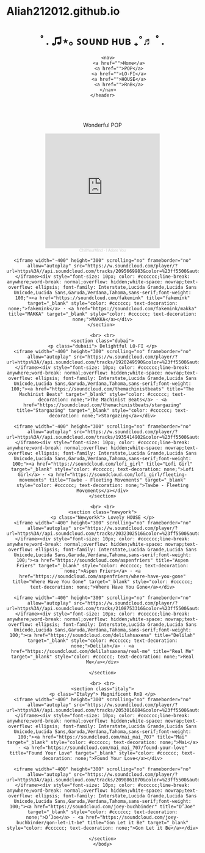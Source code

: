 # Aliah212012.github.io


<html> 
    <body>
    <header> 
        <h1> ﾟ. ♫⋆｡ ꜱᴏᴜɴᴅ ʜᴜʙ ₊˚♬ ﾟ. </h1>

        <nav>
                <a href="">Home</a>
                <a href="">POP</a>
                <a href="">LO-FI</a>
                <a href="">HOUSE</a>
                <a href="">RnB</a>
        </nav>
    </header>
<main> 
    <br> <br>
    <section class="paris">
    <p class="pariss"> Wonderful POP </p>
    <iframe width="-400" height="300" scrolling="no" frameborder="no" allow="autoplay" src="https://w.soundcloud.com/player/?url=https%3A//api.soundcloud.com/tracks/2088641937&color=%23ff5500&auto_play=false&hide_related=false&show_comments=true&show_user=true&show_reposts=false&show_teaser=true&visual=true"></iframe><div style="font-size: 10px; color: #cccccc;line-break: anywhere;word-break: normal;overflow: hidden;white-space: nowrap;text-overflow: ellipsis; font-family: Interstate,Lucida Grande,Lucida Sans Unicode,Lucida Sans,Garuda,Verdana,Tahoma,sans-serif;font-weight: 100;"><a href="https://soundcloud.com/chillyourmind" title="ChillYourMind" target="_blank" style="color: #cccccc; text-decoration: none;">ChillYourMind</a> · <a href="https://soundcloud.com/chillyourmind/i-adore-you" title="I Adore You" target="_blank" style="color: #cccccc; text-decoration: none;">I Adore You</a></div>

    <iframe width="-400" height="300" scrolling="no" frameborder="no" allow="autoplay" src="https://w.soundcloud.com/player/?url=https%3A//api.soundcloud.com/tracks/2095669983&color=%23ff5500&auto_play=false&hide_related=false&show_comments=true&show_user=true&show_reposts=false&show_teaser=true&visual=true"></iframe><div style="font-size: 10px; color: #cccccc;line-break: anywhere;word-break: normal;overflow: hidden;white-space: nowrap;text-overflow: ellipsis; font-family: Interstate,Lucida Grande,Lucida Sans Unicode,Lucida Sans,Garuda,Verdana,Tahoma,sans-serif;font-weight: 100;"><a href="https://soundcloud.com/fakemink" title="fakemink" target="_blank" style="color: #cccccc; text-decoration: none;">fakemink</a> · <a href="https://soundcloud.com/fakemink/makka" title="MAKKA" target="_blank" style="color: #cccccc; text-decoration: none;">MAKKA</a></div>
    </section> 

    <br> <br>
    <section class="dubai">
    <p class="dubaii"> Delightful LO-FI </p>
    <iframe width="-400" height="300" scrolling="no" frameborder="no" allow="autoplay" src="https://w.soundcloud.com/player/?url=https%3A//api.soundcloud.com/tracks/1920249590&color=%23ff5500&auto_play=false&hide_related=false&show_comments=true&show_user=true&show_reposts=false&show_teaser=true&visual=true"></iframe><div style="font-size: 10px; color: #cccccc;line-break: anywhere;word-break: normal;overflow: hidden;white-space: nowrap;text-overflow: ellipsis; font-family: Interstate,Lucida Grande,Lucida Sans Unicode,Lucida Sans,Garuda,Verdana,Tahoma,sans-serif;font-weight: 100;"><a href="https://soundcloud.com/themachinistbeats" title="The Machinist Beats" target="_blank" style="color: #cccccc; text-decoration: none;">The Machinist Beats</a> · <a href="https://soundcloud.com/themachinistbeats/stargazing" title="Stargazing" target="_blank" style="color: #cccccc; text-decoration: none;">Stargazing</a></div>

    <iframe width="-400" height="300" scrolling="no" frameborder="no" allow="autoplay" src="https://w.soundcloud.com/player/?url=https%3A//api.soundcloud.com/tracks/1935414902&color=%23ff5500&auto_play=false&hide_related=false&show_comments=true&show_user=true&show_reposts=false&show_teaser=true&visual=true"></iframe><div style="font-size: 10px; color: #cccccc;line-break: anywhere;word-break: normal;overflow: hidden;white-space: nowrap;text-overflow: ellipsis; font-family: Interstate,Lucida Grande,Lucida Sans Unicode,Lucida Sans,Garuda,Verdana,Tahoma,sans-serif;font-weight: 100;"><a href="https://soundcloud.com/lofi_girl" title="Lofi Girl" target="_blank" style="color: #cccccc; text-decoration: none;">Lofi Girl</a> · <a href="https://soundcloud.com/lofi_girl/fleeting-movements" title="Tawbe - Fleeting Movements" target="_blank" style="color: #cccccc; text-decoration: none;">Tawbe - Fleeting Movements</a></div>
    </section>

    <br> <br>
    <section class="newyork">
    <p class="Newyorkk"> Lovely HOUSE </p>
    <iframe width="-400" height="300" scrolling="no" frameborder="no" allow="autoplay" src="https://w.soundcloud.com/player/?url=https%3A//api.soundcloud.com/tracks/2032302516&color=%23ff5500&auto_play=false&hide_related=false&show_comments=true&show_user=true&show_reposts=false&show_teaser=true&visual=true"></iframe><div style="font-size: 10px; color: #cccccc;line-break: anywhere;word-break: normal;overflow: hidden;white-space: nowrap;text-overflow: ellipsis; font-family: Interstate,Lucida Grande,Lucida Sans Unicode,Lucida Sans,Garuda,Verdana,Tahoma,sans-serif;font-weight: 100;"><a href="https://soundcloud.com/aspenfriers" title="Aspen Friers" target="_blank" style="color: #cccccc; text-decoration: none;">Aspen Friers</a> · <a href="https://soundcloud.com/aspenfriers/where-have-you-gone" title="Where Have You Gone" target="_blank" style="color: #cccccc; text-decoration: none;">Where Have You Gone</a></div>

    <iframe width="-400" height="300" scrolling="no" frameborder="no" allow="autoplay" src="https://w.soundcloud.com/player/?url=https%3A//api.soundcloud.com/tracks/2108753316&color=%23ff5500&auto_play=false&hide_related=false&show_comments=true&show_user=true&show_reposts=false&show_teaser=true&visual=true"></iframe><div style="font-size: 10px; color: #cccccc;line-break: anywhere;word-break: normal;overflow: hidden;white-space: nowrap;text-overflow: ellipsis; font-family: Interstate,Lucida Grande,Lucida Sans Unicode,Lucida Sans,Garuda,Verdana,Tahoma,sans-serif;font-weight: 100;"><a href="https://soundcloud.com/delilahsaxena" title="Delilah" target="_blank" style="color: #cccccc; text-decoration: none;">Delilah</a> · <a href="https://soundcloud.com/delilahsaxena/real-me" title="Real Me" target="_blank" style="color: #cccccc; text-decoration: none;">Real Me</a></div>
    
    </section>

    <br> <br>
    <section class="italy">
    <p class="Italyy"> Magnificent RnB </p>
    <iframe width="-400" height="300" scrolling="no" frameborder="no" allow="autoplay" src="https://w.soundcloud.com/player/?url=https%3A//api.soundcloud.com/tracks/2053016884&color=%23ff5500&auto_play=false&hide_related=false&show_comments=true&show_user=true&show_reposts=false&show_teaser=true&visual=true"></iframe><div style="font-size: 10px; color: #cccccc;line-break: anywhere;word-break: normal;overflow: hidden;white-space: nowrap;text-overflow: ellipsis; font-family: Interstate,Lucida Grande,Lucida Sans Unicode,Lucida Sans,Garuda,Verdana,Tahoma,sans-serif;font-weight: 100;"><a href="https://soundcloud.com/mai_mai_707" title="Mai" target="_blank" style="color: #cccccc; text-decoration: none;">Mai</a> · <a href="https://soundcloud.com/mai_mai_707/found-your-love" title="Found Your Love" target="_blank" style="color: #cccccc; text-decoration: none;">Found Your Love</a></div>

    <iframe width="-400" height="300" scrolling="no" frameborder="no" allow="autoplay" src="https://w.soundcloud.com/player/?url=https%3A//api.soundcloud.com/tracks/2090861070&color=%23ff5500&auto_play=false&hide_related=false&show_comments=true&show_user=true&show_reposts=false&show_teaser=true&visual=true"></iframe><div style="font-size: 10px; color: #cccccc;line-break: anywhere;word-break: normal;overflow: hidden;white-space: nowrap;text-overflow: ellipsis; font-family: Interstate,Lucida Grande,Lucida Sans Unicode,Lucida Sans,Garuda,Verdana,Tahoma,sans-serif;font-weight: 100;"><a href="https://soundcloud.com/joey-buchbinder" title="D’Joe" target="_blank" style="color: #cccccc; text-decoration: none;">D’Joe</a> · <a href="https://soundcloud.com/joey-buchbinder/gon-let-it-be" title="Gon Let it Be" target="_blank" style="color: #cccccc; text-decoration: none;">Gon Let it Be</a></div>

    </section>
    </body>
</html>
